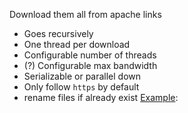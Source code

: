 Download them all from apache links

- Goes recursively
- One thread per download
- Configurable number of threads
- (?) Configurable max bandwidth
- Serializable or parallel down
- Only follow `https`  by default
- rename files if already exist
[Example](https://web.stanford.edu/~boyd/cvxbook/cvxbook_additional_exercises/):
